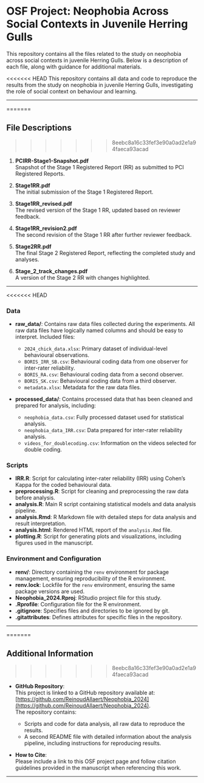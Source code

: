 # OSF Project: Neophobia Across Social Contexts in Juvenile Herring Gulls

This repository contains all the files related to the study on neophobia across social contexts in juvenile Herring Gulls. Below is a description of each file, along with guidance for additional materials.

<<<<<<< HEAD
This repository contains all data and code to reproduce the results from the study on neophobia in juvenile Herring Gulls, investigating the role of social context on behaviour and learning.

---
=======
## File Descriptions
>>>>>>> 8eebc8a16c33fef3e90a0ad2e1a94faeca93acad

1. **PCIRR-Stage1-Snapshot.pdf**  
   Snapshot of the Stage 1 Registered Report (RR) as submitted to PCI Registered Reports.  
   
2. **Stage1RR.pdf**  
   The initial submission of the Stage 1 Registered Report.  
  
3. **Stage1RR_revised.pdf**  
   The revised version of the Stage 1 RR, updated based on reviewer feedback.  
   
4. **Stage1RR_revision2.pdf**  
   The second revision of the Stage 1 RR after further reviewer feedback.  
  
5. **Stage2RR.pdf**  
   The final Stage 2 Registered Report, reflecting the completed study and analyses.  
   
6. **Stage_2_track_changes.pdf**  
   A version of the Stage 2 RR with changes highlighted.  
  
---

<<<<<<< HEAD
### Data
- **raw_data/**: Contains raw data files collected during the experiments. All raw data files have logically named columns and should be easy to interpret. Included files:
  - `2024_chick_data.xlsx`: Primary dataset of individual-level behavioural observations.
  - `BORIS_IRR_SB.csv`: Behavioural coding data from one observer for inter-rater reliability.
  - `BORIS_RA.csv`: Behavioural coding data from a second observer.
  - `BORIS_SK.csv`: Behavioural coding data from a third observer.
  - `metadata.xlsx`: Metadata for the raw data files.

- **processed_data/**: Contains processed data that has been cleaned and prepared for analysis, including:
  - `neophobia_data.csv`: Fully processed dataset used for statistical analysis.
  - `neophobia_data_IRR.csv`: Data prepared for inter-rater reliability analysis.
  - `videos_for_doublecoding.csv`: Information on the videos selected for double coding.

### Scripts
- **IRR.R**: Script for calculating inter-rater reliability (IRR) using Cohen’s Kappa for the coded behavioural data.
- **preprocessing.R**: Script for cleaning and preprocessing the raw data before analysis.
- **analysis.R**: Main R script containing statistical models and data analysis pipeline.
- **analysis.Rmd**: R Markdown file with detailed steps for data analysis and result interpretation.
- **analysis.html**: Rendered HTML report of the `analysis.Rmd` file.
- **plotting.R**: Script for generating plots and visualizations, including figures used in the manuscript.

### Environment and Configuration
- **renv/**: Directory containing the `renv` environment for package management, ensuring reproducibility of the R environment.
- **renv.lock**: Lockfile for the `renv` environment, ensuring the same package versions are used.
- **Neophobia_2024.Rproj**: RStudio project file for this study.
- **.Rprofile**: Configuration file for the R environment.
- **.gitignore**: Specifies files and directories to be ignored by git.
- **.gitattributes**: Defines attributes for specific files in the repository.

---
=======
## Additional Information
>>>>>>> 8eebc8a16c33fef3e90a0ad2e1a94faeca93acad

- **GitHub Repository**:  
  This project is linked to a GitHub repository available at:  
  [https://github.com/ReinoudAllaert/Neophobia_2024](https://github.com/ReinoudAllaert/Neophobia_2024).  
  The repository contains:  
  - Scripts and code for data analysis, all raw data to reproduce the results.  
  - A second README file with detailed information about the analysis pipeline, including instructions for reproducing results.

- **How to Cite**:  
  Please include a link to this OSF project page and follow citation guidelines provided in the manuscript when referencing this work.

---
